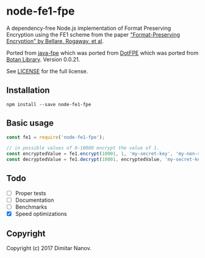# node-fe1-fpe
A dependency-free Node.js implementation of Format Preserving Encryption using the FE1 scheme from the paper ["Format-Preserving Encryption" by Bellare, Rogaway, et al](http://eprint.iacr.org/2009/251).

Ported from [java-fpe](https://github.com/Worldpay/java-fpe) which was ported from
[DotFPE](https://dotfpe.codeplex.com/) which was ported from [Botan Library](http://botan.randombit.net). Version 0.0.21.

See [LICENSE](https://github.com/nanov/node-fe1-fpe/blob/master/LICENSE) for the full license.

## Installation

```node
npm install --save node-fe1-fpe
```

## Basic usage

```javascript
const fe1 = require('node-fe1-fpe');

// in possible values of 0-10000 encrypt the value of 1.
const encryptedValue = fe1.encrypt(10001, 1, 'my-secret-key', 'my-non-secret-tweak'); // 4984
const decryptedValue = fe1.decrypt(10001, encryptedValue, 'my-secret-key', 'my-non-secret-tweak'); // 1
```

## Todo

- [ ] Proper tests
- [ ] Documentation
- [ ] Benchmarks
- [X] Speed optimizations

## Copyright

Copyright (c) 2017 Dimitar Nanov.